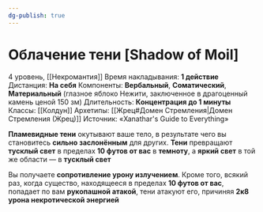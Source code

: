 ```yaml
---
dg-publish: true
---
```

# Облачение тени [Shadow of Moil]
4 уровень, [[Некромантия]]
Время накладывания: **1 действие**
Дистанция: **На себя**
Компоненты: **Вербальный**, **Соматический**, **Материальный** (глазное яблоко Нежити, заключенное в драгоценный камень ценой 150 зм)
Длительность: **Концентрация до 1 минуты**
Классы: [[Колдун]]
Архетипы: [[Жрец#Домен Стремления|Домен Стремления (Жрец)]]
Источник: «Xanathar's Guide to Everything»

**Пламевидные тени** окутывают ваше тело, в результате чего вы становитесь **сильно заслонённым** для других. **Тени** превращают **тусклый свет** в пределах **10 футов от вас** в **темноту**, а **яркий свет** в той же области — в **тусклый свет**

Вы получаете **сопротивление урону излучением**. Кроме того, всякий раз, когда существо, находящееся в пределах **10 футов от вас**, попадает по вам **рукопашной атакой**, тени атакуют его, причиняя **2к8 урона некротической энергией**